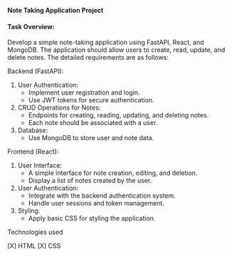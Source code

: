 **Note Taking Application Project**

#### Task Overview:
Develop a simple note-taking application using FastAPI, React, and MongoDB. The application should allow users to create, read, update, and delete notes. The detailed requirements are as follows:

Backend (FastAPI):
1. User Authentication:
   - Implement user registration and login.
   - Use JWT tokens for secure authentication.
2. CRUD Operations for Notes:
   - Endpoints for creating, reading, updating, and deleting notes.
   - Each note should be associated with a user.
3. Database:
   - Use MongoDB to store user and note data.


Frontend (React):
1. User Interface:
   - A simple interface for note creation, editing, and deletion.
   - Display a list of notes created by the user.
2. User Authentication:
   - Integrate with the backend authentication system.
   - Handle user sessions and token management.
3. Styling:
   - Apply basic CSS for styling the application.
  

Technologies used

[X] HTML
[X] CSS

